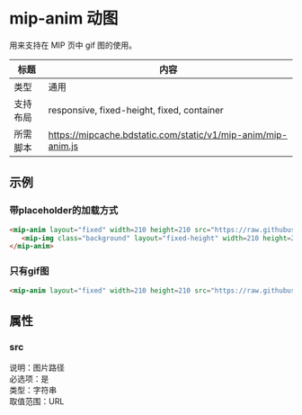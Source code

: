 # mip-anim 动图

用来支持在 MIP 页中 gif 图的使用。

标题|内容
----|----
类型|通用
支持布局| responsive, fixed-height, fixed, container
所需脚本|https://mipcache.bdstatic.com/static/v1/mip-anim/mip-anim.js

## 示例

### 带placeholder的加载方式

```html
<mip-anim layout="fixed" width=210 height=210 src="https://raw.githubusercontent.com/mipengine/mip-blog/master/img/mip-anim.gif" alt="an animation">
   <mip-img class="background" layout="fixed-height" width=210 height=210 src="https://www.mipengine.org/static/img/mip_logo_white_8c902ec.png"></mip-img>
</mip-anim>
```

### 只有gif图

```html
<mip-anim layout="fixed" width=210 height=210 src="https://raw.githubusercontent.com/mipengine/mip-blog/master/img/mip-anim.gif" alt="an animation"></mip-anim>
```

## 属性

### src

说明：图片路径  
必选项：是  
类型：字符串  
取值范围：URL

